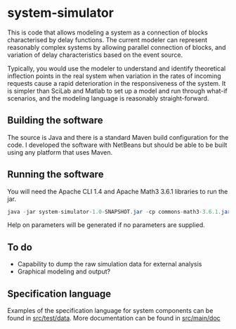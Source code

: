 # system-simulator
This is code that allows modeling a system as a connection of blocks characterised by delay functions. The current modeler can represent reasonably complex systems by allowing parallel connection of blocks, and variation of delay characteristics based on the event source.

Typically, you would use the modeler to understand and identify theoretical inflection points in the real system when variation in the rates of incoming requests cause a rapid deterioration in the responsiveness of the system. It is simpler than SciLab and Matlab to set up a model and run through what-if scenarios, and the modeling language is reasonably straight-forward.
## Building the software
The source is Java and there is a standard Maven build configuration for the code. I developed the software with NetBeans but should be able to be built using any platform that uses Maven.
## Running the software
You will need the Apache CLI 1.4 and Apache Math3 3.6.1 libraries to run the jar.
```Java
java -jar system-simulator-1.0-SNAPSHOT.jar -cp commons-math3-3.6.1.jar:commons-cli-1.4.jar
```
Help on parameters will be generated if no parameters are supplied.
## To do
* Capability to dump the raw simulation data for external analysis
* Graphical modeling and output?

## Specification language
Examples of the specification language for system components can be found in [src/test/data](https://github.com/BandedHawk/system-simulator/blob/master/src/test/data "Examples"). More documentation can be found in [src/main/doc](https://github.com/BandedHawk/system-simulator/blob/master/src/main/doc "Language Introduction")
